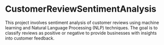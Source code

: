 # CustomerReviewSentimentAnalysis

This project involves sentiment analysis of customer reviews using machine learning and Natural Language Processing (NLP) techniques. The goal is to classify reviews as positive or negative to provide businesses with insights into customer feedback.
